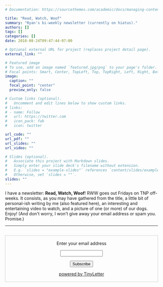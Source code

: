 ```yaml
---
# Documentation: https://sourcethemes.com/academic/docs/managing-content/

title: "Read, Watch, Woof"
summary: "Ryan's bi-weekly newsletter (currently on hiatus)."
authors: []
tags: []
categories: []
date: 2018-08-24T09:47:44-07:00

# Optional external URL for project (replaces project detail page).
external_link: ""

# Featured image
# To use, add an image named `featured.jpg/png` to your page's folder.
# Focal points: Smart, Center, TopLeft, Top, TopRight, Left, Right, BottomLeft, Bottom, BottomRight.
image:
  caption: ""
  focal_point: "center"
  preview_only: false

# Custom links (optional).
#   Uncomment and edit lines below to show custom links.
# links:
# - name: Follow
#   url: https://twitter.com
#   icon_pack: fab
#   icon: twitter

url_code: ""
url_pdf: ""
url_slides: ""
url_video: ""

# Slides (optional).
#   Associate this project with Markdown slides.
#   Simply enter your slide deck's filename without extension.
#   E.g. `slides = "example-slides"` references `content/slides/example-slides.md`.
#   Otherwise, set `slides = ""`.
slides: ""
---
```


I have a newsletter: **Read, Watch, Woof**! RWW goes out Fridays on TNP off-weeks. It consists, as you may have gathered from the title, a little bit of personal-ish writing by me (also featured here), an interesting and entertaining video to watch, and a picture of one (or more) of our dogs. Enjoy! (And don't worry, I won't give away your email address or spam you. Promise.)
<br />
***
<br />
<form style="border:1px solid #ccc;padding:3px;text-align:center;" action="https://tinyletter.com/ryanstraight" method="post" target="popupwindow" onsubmit="window.open('https://tinyletter.com/ryanstraight', 'popupwindow', 'scrollbars=yes,width=800,height=600');return true"><p><label for="tlemail">Enter your email address</label></p><p><input type="text" style="width:140px" name="email" id="tlemail" /></p><input type="hidden" value="1" name="embed"/><input type="submit" value="Subscribe" /><p><a href="https://tinyletter.com" target="_blank">powered by TinyLetter</a></p></form>
         

